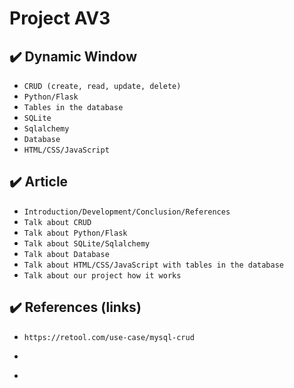 # Project AV3

## ✔️ Dynamic Window

- ``CRUD (create, read, update, delete)``
- ``Python/Flask``
- ``Tables in the database``
- ``SQLite``
- ``Sqlalchemy``
- ``Database``
- ``HTML/CSS/JavaScript``

## ✔️ Article

- ``Introduction/Development/Conclusion/References``
- ``Talk about CRUD``
- ``Talk about Python/Flask``
- ``Talk about SQLite/Sqlalchemy``
- ``Talk about Database``
- ``Talk about HTML/CSS/JavaScript with tables in the database``
- ``Talk about our project how it works``


## ✔️ References (links)

- ``https://retool.com/use-case/mysql-crud``
- ````
- ````
